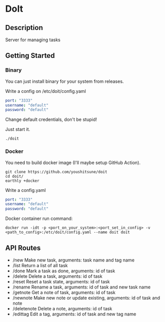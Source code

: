 # DoIt

## Description

Server for managing tasks

## Getting Started 

### Binary
You can just install binary for your system from releases.

Write a config on /etc/doit/config.yaml
```yaml
port: "3333"
username: "default"
password: "default"
```

Change default credentials, don't be stupid!

Just start it.
```
./doit
```

### Docker
You need to build docker image (I'll maybe setup GitHub Action).

```
git clone https://github.com/youshitsune/doit
cd doit/
earthly +docker
```

Write a config.yaml
```yaml
port: "3333"
username: "default"
password: "default"
```

Docker container run command:
```
docker run -idt -p <port_on_your_system>:<port_set_in_config> -v <path_to_config>:/etc/doit/config.yaml --name doit doit
```

## API Routes
- /new Make new task, arguments: task name and tag name
- /list Return a list of all task
- /done Mark a task as done, arguments: id of task
- /delete Delete a task, arguments: id of task
- /reset Reset a task state, arguments: id of task
- /rename Rename a task, arguments: id of task and new task name
- /getnote Get a note of task, arguments: id of task
- /newnote Make new note or update existing, arguments: id of task and note
- /deletenote Delete a note, arguments: id of task
- /edittag Edit a tag, arguments: id of task and new tag name
